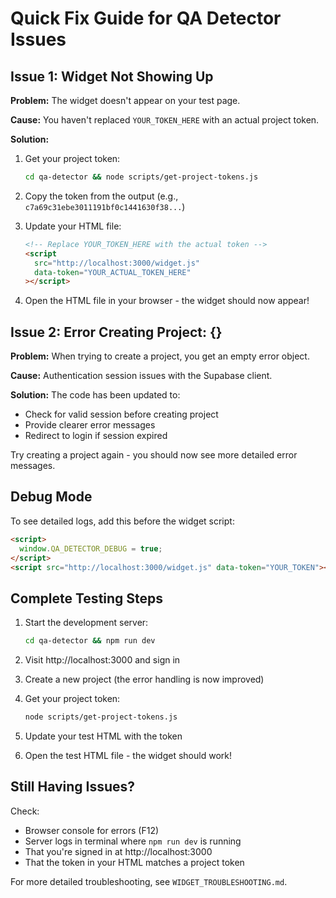 # Quick Fix Guide for QA Detector Issues

## Issue 1: Widget Not Showing Up

**Problem:** The widget doesn't appear on your test page.

**Cause:** You haven't replaced `YOUR_TOKEN_HERE` with an actual project token.

**Solution:**

1. Get your project token:

   ```bash
   cd qa-detector && node scripts/get-project-tokens.js
   ```

2. Copy the token from the output (e.g., `c7a69c31ebe3011191bf0c1441630f38...`)

3. Update your HTML file:

   ```html
   <!-- Replace YOUR_TOKEN_HERE with the actual token -->
   <script
     src="http://localhost:3000/widget.js"
     data-token="YOUR_ACTUAL_TOKEN_HERE"
   ></script>
   ```

4. Open the HTML file in your browser - the widget should now appear!

## Issue 2: Error Creating Project: {}

**Problem:** When trying to create a project, you get an empty error object.

**Cause:** Authentication session issues with the Supabase client.

**Solution:** The code has been updated to:

- Check for valid session before creating project
- Provide clearer error messages
- Redirect to login if session expired

Try creating a project again - you should now see more detailed error messages.

## Debug Mode

To see detailed logs, add this before the widget script:

```html
<script>
  window.QA_DETECTOR_DEBUG = true;
</script>
<script src="http://localhost:3000/widget.js" data-token="YOUR_TOKEN"></script>
```

## Complete Testing Steps

1. Start the development server:

   ```bash
   cd qa-detector && npm run dev
   ```

2. Visit http://localhost:3000 and sign in

3. Create a new project (the error handling is now improved)

4. Get your project token:

   ```bash
   node scripts/get-project-tokens.js
   ```

5. Update your test HTML with the token

6. Open the test HTML file - the widget should work!

## Still Having Issues?

Check:

- Browser console for errors (F12)
- Server logs in terminal where `npm run dev` is running
- That you're signed in at http://localhost:3000
- That the token in your HTML matches a project token

For more detailed troubleshooting, see `WIDGET_TROUBLESHOOTING.md`.
